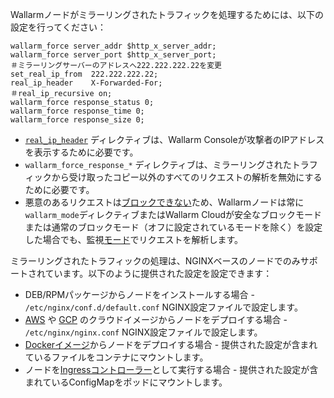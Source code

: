 Wallarmノードがミラーリングされたトラフィックを処理するためには、以下の設定を行ってください：

```
wallarm_force server_addr $http_x_server_addr;
wallarm_force server_port $http_x_server_port;
＃ミラーリングサーバーのアドレスへ222.222.222.22を変更 
set_real_ip_from  222.222.222.22;
real_ip_header    X-Forwarded-For;
＃real_ip_recursive on;
wallarm_force response_status 0;
wallarm_force response_time 0;
wallarm_force response_size 0;
```

* [`real_ip_header`](../../using-proxy-or-balancer-en.md) ディレクティブは、Wallarm Consoleが攻撃者のIPアドレスを表示するために必要です。
* `wallarm_force_response_*` ディレクティブは、ミラーリングされたトラフィックから受け取ったコピー以外のすべてのリクエストの解析を無効にするために必要です。
* 悪意のあるリクエストは[ブロックできない](overview.md#limitations-of-mirrored-traffic-filtration)ため、Wallarmノードは常に`wallarm_mode`ディレクティブまたはWallarm Cloudが安全なブロックモードまたは通常のブロックモード（オフに設定されているモードを除く）を設定した場合でも、監視[モード](../../configure-wallarm-mode.md)でリクエストを解析します。

ミラーリングされたトラフィックの処理は、NGINXベースのノードでのみサポートされています。以下のように提供された設定を設定できます：

* DEB/RPMパッケージからノードをインストールする場合 -  `/etc/nginx/conf.d/default.conf` NGINX設定ファイルで設定します。
* [AWS](../../installation-ami-en.md) や [GCP](../../installation-gcp-en.md) のクラウドイメージからノードをデプロイする場合 - `/etc/nginx/nginx.conf` NGINX設定ファイルで設定します。
* [Dockerイメージ](../../installation-docker-en.md)からノードをデプロイする場合 - 提供された設定が含まれているファイルをコンテナにマウントします。
* ノードを[Ingressコントローラー](../../installation-kubernetes-en.md)として実行する場合 - 提供された設定が含まれているConfigMapをポッドにマウントします。